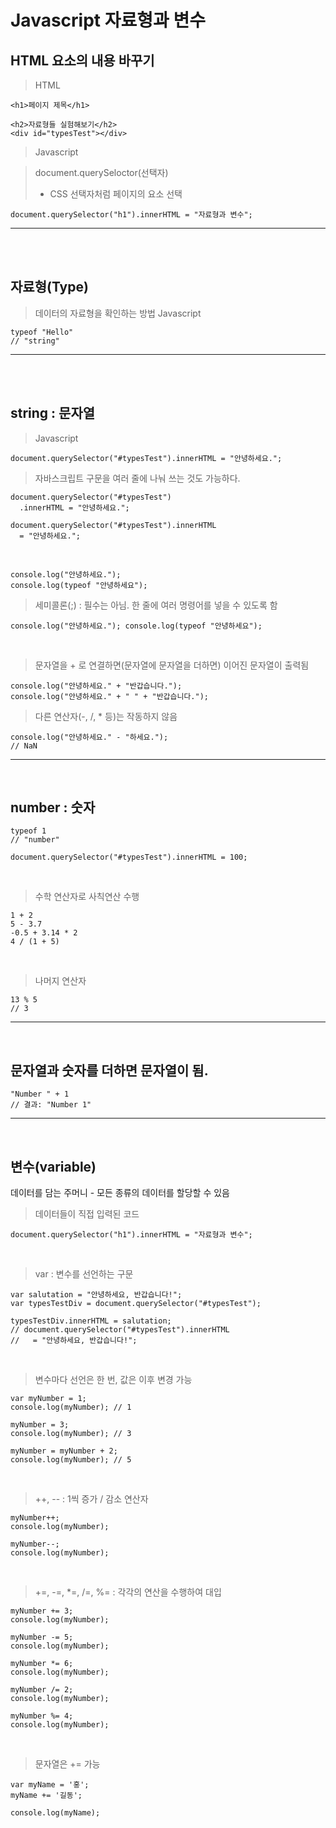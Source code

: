 # Javascript 자료형과 변수  
  
## HTML 요소의 내용 바꾸기
>HTML
~~~
<h1>페이지 제목</h1>

<h2>자료형들 실험해보기</h2>
<div id="typesTest"></div>
~~~
>Javascript

>   document.querySeloctor(선택자)
>   - CSS 선택자처럼 페이지의 요소 선택
~~~
document.querySelector("h1").innerHTML = "자료형과 변수";
~~~
---
<br><br>

## 자료형(Type)
> 데이터의 자료형을 확인하는 방법
>Javascript
~~~
typeof "Hello"  
// "string"
~~~
---
<br><br>

## string : 문자열
>Javascript
~~~
document.querySelector("#typesTest").innerHTML = "안녕하세요.";
~~~
> 자바스크립트 구문을 여러 줄에 나눠 쓰는 것도 가능하다.
~~~
document.querySelector("#typesTest")
  .innerHTML = "안녕하세요.";

document.querySelector("#typesTest").innerHTML
  = "안녕하세요.";
~~~

<br>

~~~
console.log("안녕하세요.");
console.log(typeof "안녕하세요");
~~~
> 세미콜론(;) : 필수는 아님.  한 줄에 여러 명령어를 넣을 수 있도록 함
~~~
console.log("안녕하세요."); console.log(typeof "안녕하세요");
~~~

<br>

> 문자열을 + 로 연결하면(문자열에 문자열을 더하면) 이어진 문자열이 출력됨
~~~
console.log("안녕하세요." + "반갑습니다.");
console.log("안녕하세요." + " " + "반갑습니다.");
~~~
> 다른 연산자(-, /, * 등)는 작동하지 않음
~~~
console.log("안녕하세요." - "하세요.");  
// NaN
~~~
---
<br>

## number : 숫자
~~~
typeof 1
// "number"
~~~
~~~
document.querySelector("#typesTest").innerHTML = 100;
~~~

<br>

>수학 연산자로 사칙연산 수행
~~~
1 + 2
5 - 3.7
-0.5 + 3.14 * 2
4 / (1 + 5)
~~~

<br>

>나머지 연산자
~~~
13 % 5
// 3
~~~
---
<br>

## 문자열과 숫자를 더하면 문자열이 됨.
~~~
"Number " + 1
// 결과: "Number 1"
~~~
---
<br>

## 변수(variable)
데이터를 담는 주머니 - 모든 종류의 데이터를 할당할 수 있음
> 데이터들이 직접 입력된 코드
~~~
document.querySelector("h1").innerHTML = "자료형과 변수";
~~~
<br>

>var : 변수를 선언하는 구문
~~~
var salutation = "안녕하세요, 반갑습니다!";
var typesTestDiv = document.querySelector("#typesTest");

typesTestDiv.innerHTML = salutation;
// document.querySelector("#typesTest").innerHTML
//   = "안녕하세요, 반갑습니다!";
~~~
<br>

>변수마다 선언은 한 번, 값은 이후 변경 가능
~~~
var myNumber = 1;
console.log(myNumber); // 1

myNumber = 3;
console.log(myNumber); // 3

myNumber = myNumber + 2;
console.log(myNumber); // 5
~~~
<br>

>++, -- : 1씩 증가 / 감소 연산자
~~~
myNumber++;
console.log(myNumber);

myNumber--;
console.log(myNumber);
~~~
<br>

>+=, -=, *=, /=, %= : 각각의 연산을 수행하여 대입
~~~
myNumber += 3;
console.log(myNumber);

myNumber -= 5;
console.log(myNumber);

myNumber *= 6;
console.log(myNumber);

myNumber /= 2;
console.log(myNumber);

myNumber %= 4;
console.log(myNumber);
~~~
<br>

>문자열은 += 가능
~~~
var myName = '홍';
myName += '길동';

console.log(myName);
~~~
